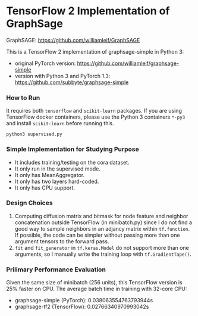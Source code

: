 # TensorFlow 2 Implementation of GraphSage

GraphSAGE: https://github.com/williamleif/GraphSAGE

This is a TensorFlow 2 implementation of graphsage-simple in Python 3:
- original PyTorch version: https://github.com/williamleif/graphsage-simple
- version with Python 3 and PyTorch 1.3: https://github.com/subbyte/graphsage-simple

### How to Run 

It requires both `tensorflow` and `scikit-learn` packages. If you are using TensorFlow docker containers, please use the Python 3 containers `*-py3` and install `scikit-learn` before running this.

`python3 supervised.py`

### Simple Implementation for Studying Purpose
- It includes training/testing on the cora dataset.
- It only run in the supervised mode.
- It only has MeanAggregator.
- It only has two layers hard-coded.
- It only has CPU support.

### Design Choices
1. Computing diffusion matrix and bitmask for node feature and neighbor concatenation outside TensorFlow (in minibatch.py) since I do not find a good way to sample neighbors in an adjancy matrix within `tf.function`. If possible, the code can be simpler without passing more than one argument tensors to the forward pass.
2. `fit` and `fit_generator` in `tf.keras.Model` do not support more than one arguments, so I manually write the training loop with `tf.GradientTape()`.

### Prilimary Performance Evaluation

Given the same size of minibatch (256 units), this TensorFlow version is 25% faster on CPU. The average batch time in training with 32-core CPU:
- graphsage-simple (PyTorch): 0.038063554763793944s
- graphsage-tf2 (TensorFlow): 0.02766340970993042s
